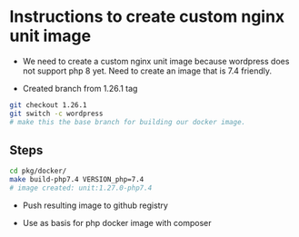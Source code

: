 # Instructions to create custom nginx unit image
* We need to create a custom nginx unit image because wordpress does not support php 8 yet. Need to create an image that is 7.4 friendly.

* Created branch from 1.26.1 tag
```sh
git checkout 1.26.1
git switch -c wordpress
# make this the base branch for building our docker image.
```
## Steps
```sh
cd pkg/docker/
make build-php7.4 VERSION_php=7.4
# image created: unit:1.27.0-php7.4
```
* Push resulting image to github registry

* Use as basis for php docker image with composer